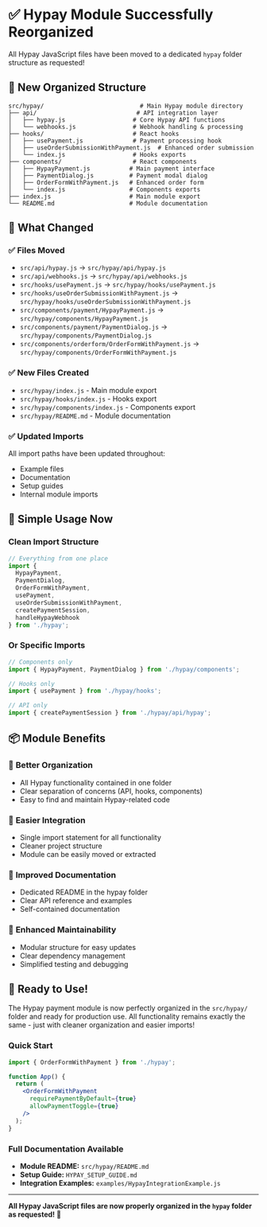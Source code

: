 # ✅ Hypay Module Successfully Reorganized

All Hypay JavaScript files have been moved to a dedicated `hypay` folder structure as requested!

## 📁 New Organized Structure

```
src/hypay/                           # Main Hypay module directory
├── api/                            # API integration layer
│   ├── hypay.js                   # Core Hypay API functions
│   └── webhooks.js                # Webhook handling & processing
├── hooks/                         # React hooks
│   ├── usePayment.js              # Payment processing hook
│   ├── useOrderSubmissionWithPayment.js  # Enhanced order submission
│   └── index.js                   # Hooks exports
├── components/                    # React components
│   ├── HypayPayment.js           # Main payment interface
│   ├── PaymentDialog.js          # Payment modal dialog
│   ├── OrderFormWithPayment.js   # Enhanced order form
│   └── index.js                  # Components exports
├── index.js                      # Main module export
└── README.md                     # Module documentation
```

## 🔄 What Changed

### ✅ Files Moved
- `src/api/hypay.js` → `src/hypay/api/hypay.js`
- `src/api/webhooks.js` → `src/hypay/api/webhooks.js`
- `src/hooks/usePayment.js` → `src/hypay/hooks/usePayment.js`
- `src/hooks/useOrderSubmissionWithPayment.js` → `src/hypay/hooks/useOrderSubmissionWithPayment.js`
- `src/components/payment/HypayPayment.js` → `src/hypay/components/HypayPayment.js`
- `src/components/payment/PaymentDialog.js` → `src/hypay/components/PaymentDialog.js`
- `src/components/orderform/OrderFormWithPayment.js` → `src/hypay/components/OrderFormWithPayment.js`

### ✅ New Files Created
- `src/hypay/index.js` - Main module export
- `src/hypay/hooks/index.js` - Hooks export
- `src/hypay/components/index.js` - Components export  
- `src/hypay/README.md` - Module documentation

### ✅ Updated Imports
All import paths have been updated throughout:
- Example files
- Documentation
- Setup guides
- Internal module imports

## 🚀 Simple Usage Now

### Clean Import Structure
```jsx
// Everything from one place
import { 
  HypayPayment, 
  PaymentDialog, 
  OrderFormWithPayment,
  usePayment,
  useOrderSubmissionWithPayment,
  createPaymentSession,
  handleHypayWebhook
} from './hypay';
```

### Or Specific Imports
```jsx
// Components only
import { HypayPayment, PaymentDialog } from './hypay/components';

// Hooks only  
import { usePayment } from './hypay/hooks';

// API only
import { createPaymentSession } from './hypay/api/hypay';
```

## 📦 Module Benefits

### 🎯 **Better Organization**
- All Hypay functionality contained in one folder
- Clear separation of concerns (API, hooks, components)
- Easy to find and maintain Hypay-related code

### 🔧 **Easier Integration**
- Single import statement for all functionality
- Cleaner project structure
- Module can be easily moved or extracted

### 📖 **Improved Documentation**  
- Dedicated README in the hypay folder
- Clear API reference and examples
- Self-contained documentation

### 🚀 **Enhanced Maintainability**
- Modular structure for easy updates
- Clear dependency management
- Simplified testing and debugging

## 🎉 Ready to Use!

The Hypay payment module is now perfectly organized in the `src/hypay/` folder and ready for production use. All functionality remains exactly the same - just with cleaner organization and easier imports!

### Quick Start
```jsx
import { OrderFormWithPayment } from './hypay';

function App() {
  return (
    <OrderFormWithPayment 
      requirePaymentByDefault={true}
      allowPaymentToggle={true}
    />
  );
}
```

### Full Documentation Available
- **Module README:** `src/hypay/README.md`
- **Setup Guide:** `HYPAY_SETUP_GUIDE.md`
- **Integration Examples:** `examples/HypayIntegrationExample.js`

---

**All Hypay JavaScript files are now properly organized in the `hypay` folder as requested! 🎯**
